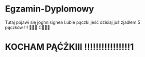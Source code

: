 # Egzamin-Dyplomowy
Tutaj pojawi się joghn signea
Lubie pączki jeść dzisiaj już zjadłem 5 pączków !!! 🍩🍩🍩 C🍩🍩🍩 
# KOCHAM PĄĆŻKIII !!!!!!!!!!!!!!!!1
